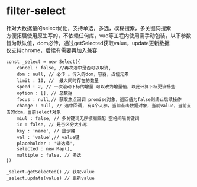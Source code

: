 # filter-select
针对大数据量的select优化，支持单选，多选，模糊搜索，多关键词搜索 <br/>
方便拓展使用原生写的，不依赖任何库，vue等工程内使用需手动包装，以下参数皆为默认值，dom必传，通过getSelected获取value，update更新数据<br/>
仅支持chrome，后续有需要再加入兼容
```
const _select = new Select({ 
    cancel : false, //再次选中是否可以取消, 
    dom : null, // 必传 。传入的dom，容器，占位元素
    limit : 10, //  最大同时存在的数量
    speed : 2, // 一次滚动下标的增量 可以改为增量值，以此计算下标更流畅些
    option : [], // 总数据
    focus : null,// 获取焦点回调 promise对象，返回值为false则终止后续操作
    change : null, // 选中回调, 有4个入参，当前点击数据对象，当前value，当前点击的dom，当前select对象
    miul : false, // 多关键词无序模糊匹配 空格间隔关键词
    ic : false, // 是否区分大小写 
    key : 'name', // 显示键
    val : 'value',// value键
    placeholder : '请选择', 
    selected : new Map(), 
    multiple : false, // 多选 
})

_select.getSelected() // 获取value
_select.update(value) // 更新value


